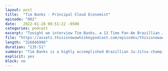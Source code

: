 ```yaml
---
layout: post
title:  "Tim Banks - Principal Cloud Economist"
episode: "002"
date:   2022-01-28 08:51:22 -0500
categories: podcast
excerpt: "Tonight we interview Tim Banks, a 13 Time Pan-Am Brazillian Ju-Jitsu Champion and Cloud Economist. This man is a National Treasure."
file: "https://assets.thisisnowawhiskeypodcast.com/episodes/thisisnowawhiskeypodcast-e002.mp3"
length: "326046996"
duration: "135:51"
summary: "Tim Banks is a highly accomplished Brazillian Ju-Jitsu champion who can whoop your ass anywhere. He's gone on record stating that the only person on this planet he's afraid of is his mother. Tim is a brilliant and kind individual who cares deeply about his community. We talk about Music, Culture, Inclusion, Non-Traditional Backgrounds, Recognition, being more than your job, and so much more. You will not regret listening to the 2+ hours of this episode. You can find Tim on the Twitters (@elchefe) and you can buy him a coffee via venmo (@tim-banks)."
explicit: yes
block: no
---
```




